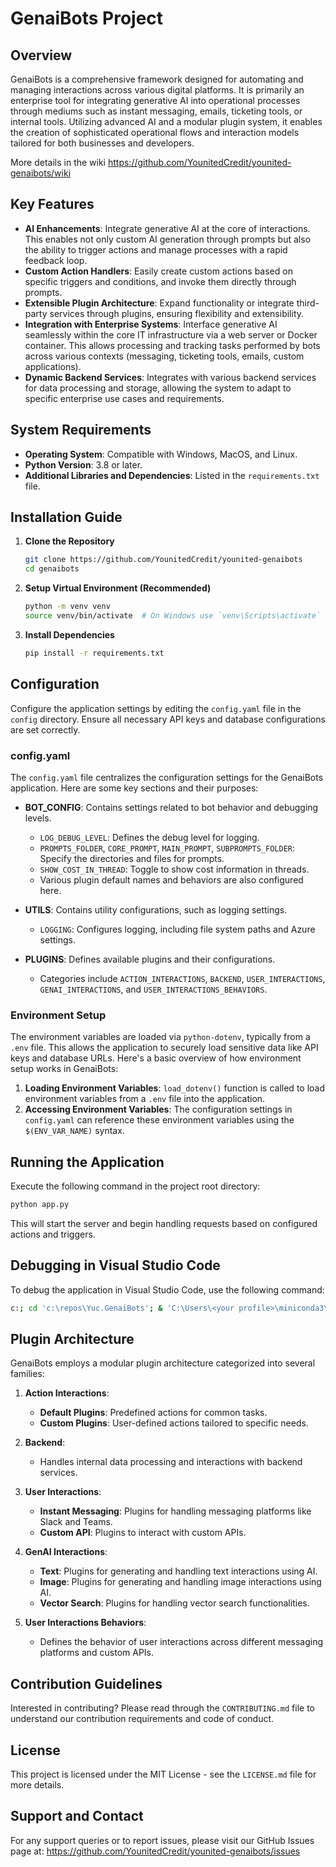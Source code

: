 
# GenaiBots Project

## Overview
GenaiBots is a comprehensive framework designed for automating and managing interactions across various digital platforms. It is primarily an enterprise tool for integrating generative AI into operational processes through mediums such as instant messaging, emails, ticketing tools, or internal tools. Utilizing advanced AI and a modular plugin system, it enables the creation of sophisticated operational flows and interaction models tailored for both businesses and developers.

More details in the wiki https://github.com/YounitedCredit/younited-genaibots/wiki

## Key Features
- **AI Enhancements**: Integrate generative AI at the core of interactions. This enables not only custom AI generation through prompts but also the ability to trigger actions and manage processes with a rapid feedback loop.
- **Custom Action Handlers**: Easily create custom actions based on specific triggers and conditions, and invoke them directly through prompts.
- **Extensible Plugin Architecture**: Expand functionality or integrate third-party services through plugins, ensuring flexibility and extensibility.
- **Integration with Enterprise Systems**: Interface generative AI seamlessly within the core IT infrastructure via a web server or Docker container. This allows processing and tracking tasks performed by bots across various contexts (messaging, ticketing tools, emails, custom applications).
- **Dynamic Backend Services**: Integrates with various backend services for data processing and storage, allowing the system to adapt to specific enterprise use cases and requirements.

## System Requirements
- **Operating System**: Compatible with Windows, MacOS, and Linux.
- **Python Version**: 3.8 or later.
- **Additional Libraries and Dependencies**: Listed in the `requirements.txt` file.

## Installation Guide
1. **Clone the Repository**
   ```bash
   git clone https://github.com/YounitedCredit/younited-genaibots
   cd genaibots
   ```
2. **Setup Virtual Environment (Recommended)**
   ```bash
   python -m venv venv
   source venv/bin/activate  # On Windows use `venv\Scripts\activate`
   ```
3. **Install Dependencies**
   ```bash
   pip install -r requirements.txt
   ```

## Configuration
Configure the application settings by editing the `config.yaml` file in the `config` directory. Ensure all necessary API keys and database configurations are set correctly.

### config.yaml
The `config.yaml` file centralizes the configuration settings for the GenaiBots application. Here are some key sections and their purposes:

- **BOT_CONFIG**: Contains settings related to bot behavior and debugging levels.
    - `LOG_DEBUG_LEVEL`: Defines the debug level for logging.
    - `PROMPTS_FOLDER`, `CORE_PROMPT`, `MAIN_PROMPT`, `SUBPROMPTS_FOLDER`: Specify the directories and files for prompts.
    - `SHOW_COST_IN_THREAD`: Toggle to show cost information in threads.
    - Various plugin default names and behaviors are also configured here.
  
- **UTILS**: Contains utility configurations, such as logging settings.
    - `LOGGING`: Configures logging, including file system paths and Azure settings.

- **PLUGINS**: Defines available plugins and their configurations.
    - Categories include `ACTION_INTERACTIONS`, `BACKEND`, `USER_INTERACTIONS`, `GENAI_INTERACTIONS`, and `USER_INTERACTIONS_BEHAVIORS`.

### Environment Setup
The environment variables are loaded via `python-dotenv`, typically from a `.env` file. This allows the application to securely load sensitive data like API keys and database URLs. Here's a basic overview of how environment setup works in GenaiBots:

1. **Loading Environment Variables**: `load_dotenv()` function is called to load environment variables from a `.env` file into the application.
2. **Accessing Environment Variables**: The configuration settings in `config.yaml` can reference these environment variables using the `$(ENV_VAR_NAME)` syntax.

## Running the Application
Execute the following command in the project root directory:
```bash
python app.py
```
This will start the server and begin handling requests based on configured actions and triggers.

## Debugging in Visual Studio Code
To debug the application in Visual Studio Code, use the following command:

```bash
c:; cd 'c:\repos\Yuc.GenaiBots'; & 'C:\Users\<your profile>\miniconda3\python.exe' 'c:\Users\<your profile>\.vscode\extensions\ms-python.debugpy-2024.6.0-win32-x64\bundled\libs\debugpy\adapter/../..\debugpy\launcher' '64580' '--' '-m' 'uvicorn' 'app:app' '--host' 'localhost' '--port' '7071' '--workers' '1'
```

## Plugin Architecture
GenaiBots employs a modular plugin architecture categorized into several families:

1. **Action Interactions**:
    - **Default Plugins**: Predefined actions for common tasks.
    - **Custom Plugins**: User-defined actions tailored to specific needs.

2. **Backend**:
    - Handles internal data processing and interactions with backend services.

3. **User Interactions**:
    - **Instant Messaging**: Plugins for handling messaging platforms like Slack and Teams.
    - **Custom API**: Plugins to interact with custom APIs.

4. **GenAI Interactions**:
    - **Text**: Plugins for generating and handling text interactions using AI.
    - **Image**: Plugins for generating and handling image interactions using AI.
    - **Vector Search**: Plugins for handling vector search functionalities.

5. **User Interactions Behaviors**:
    - Defines the behavior of user interactions across different messaging platforms and custom APIs.

## Contribution Guidelines
Interested in contributing? Please read through the `CONTRIBUTING.md` file to understand our contribution requirements and code of conduct.

## License
This project is licensed under the MIT License - see the `LICENSE.md` file for more details.

## Support and Contact
For any support queries or to report issues, please visit our GitHub Issues page at:
https://github.com/YounitedCredit/younited-genaibots/issues
